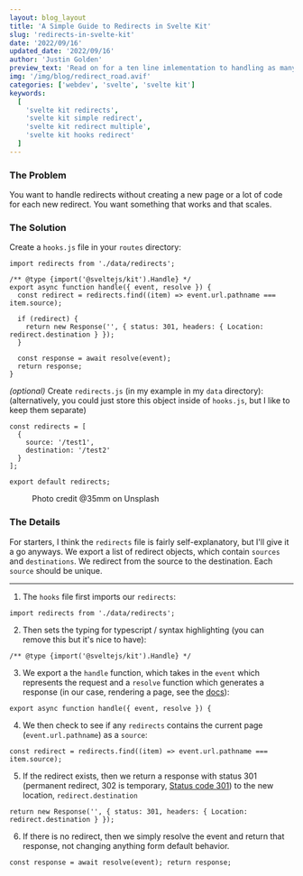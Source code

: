 ```yaml
---
layout: blog_layout
title: 'A Simple Guide to Redirects in Svelte Kit'
slug: 'redirects-in-svelte-kit'
date: '2022/09/16'
updated_date: '2022/09/16'
author: 'Justin Golden'
preview_text: 'Read on for a ten line imlementation to handling as many redirects as you need in your Svelte Kit project.'
img: '/img/blog/redirect_road.avif'
categories: ['webdev', 'svelte', 'svelte kit']
keywords:
  [
    'svelte kit redirects',
    'svelte kit simple redirect',
    'svelte kit redirect multiple',
    'svelte kit hooks redirect'
  ]
---
```


### The Problem

You want to handle redirects without creating a new page or a lot of code for each new redirect. You want something that works and that scales.

### The Solution

Create a `hooks.js` file in your `routes` directory:

```
import redirects from './data/redirects';

/** @type {import('@sveltejs/kit').Handle} */
export async function handle({ event, resolve }) {
  const redirect = redirects.find((item) => event.url.pathname === item.source);

  if (redirect) {
    return new Response('', { status: 301, headers: { Location: redirect.destination } });
  }

  const response = await resolve(event);
  return response;
}
```

_(optional)_ Create `redirects.js` (in my example in my `data` directory):
(alternatively, you could just store this object inside of `hooks.js`, but I like to keep them separate)

```
const redirects = [
  {
    source: '/test1',
    destination: '/test2'
  }
];

export default redirects;
```

<figure>
  <picture>
    <source type="image/avif" srcset="/img/blog/redirect_road.avif" alt="">
    <img src="/img/blog/redirect_road.jpg" alt="">
  </picture>
  <figcaption>Photo credit @35mm on Unsplash</figcaption>
</figure>

### The Details

For starters, I think the `redirects` file is fairly self-explanatory, but I'll give it a go anyways. We export a list of redirect objects, which contain `sources` and `destinations`. We redirect from the source to the destination. Each `source` should be unique.

---

1. The `hooks` file first imports our `redirects`:

`import redirects from './data/redirects';`

2. Then sets the typing for typescript / syntax highlighting (you can remove this but it's nice to have):

`/** @type {import('@sveltejs/kit').Handle} */`

3. We export a the `handle` function, which takes in the `event` which represents the request and a `resolve` function which generates a response (in our case, rendering a page, see the [docs](https://kit.svelte.dev/docs/hooks#handle)):

`export async function handle({ event, resolve }) {`

4. We then check to see if any `redirects` contains the current page (`event.url.pathname`) as a `source`:

`const redirect = redirects.find((item) => event.url.pathname === item.source);`

5. If the redirect exists, then we return a response with status 301 (permanent redirect, 302 is temporary, [Status code 301](https://justingolden.me/status-codes/#301)) to the new location, `redirect.destination`

`return new Response('', { status: 301, headers: { Location: redirect.destination } });`

6. If there is no redirect, then we simply resolve the event and return that response, not changing anything form default behavior.

`const response = await resolve(event); return response;`
